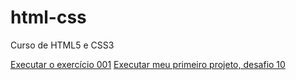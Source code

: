 # html-css
 Curso de HTML5 e CSS3

<a href="https://benio075.github.io/html-css/exercicios/ex001/index.html">Executar o exercício 001</a>
<a href="https://benio-75.github.io/html-css/desafios/d010/index.html">Executar meu primeiro projeto, desafio 10</a>
